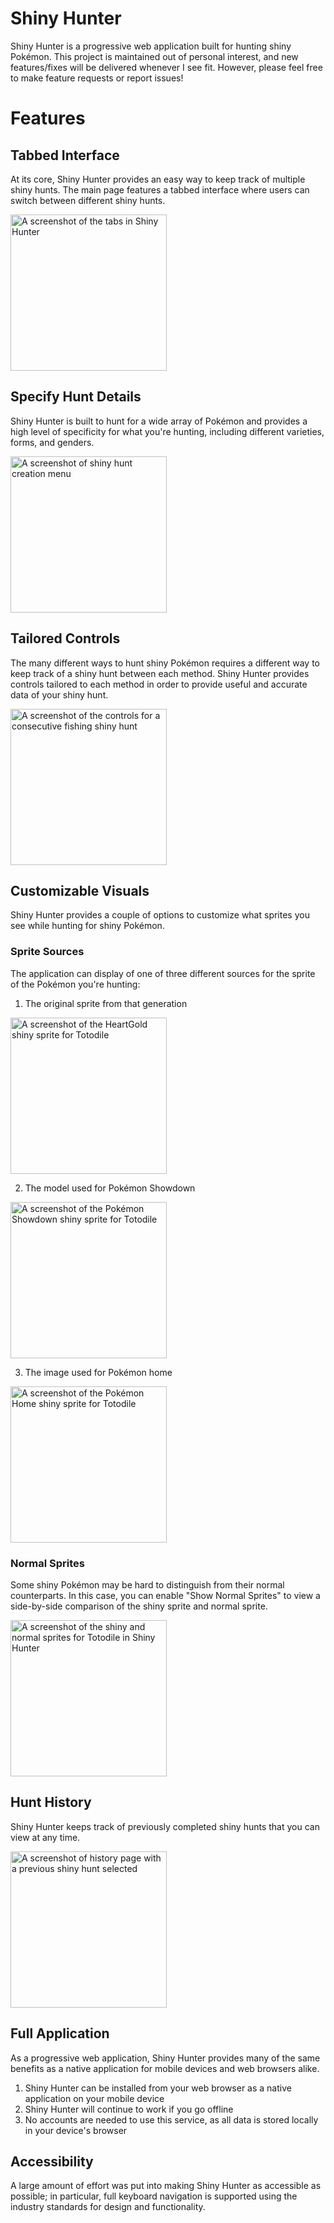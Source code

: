 # Shiny Hunter

Shiny Hunter is a progressive web application built for hunting shiny Pokémon. This project is maintained out of personal interest, and new features/fixes will be delivered whenever I see fit. However, please feel free to make feature requests or report issues!

# Features

## Tabbed Interface

At its core, Shiny Hunter provides an easy way to keep track of multiple shiny hunts. The main page features a tabbed interface where users can switch between different shiny hunts.

<img src="assets/tabs.png" alt="A screenshot of the tabs in Shiny Hunter" width="250px"/>

## Specify Hunt Details

Shiny Hunter is built to hunt for a wide array of Pokémon and provides a high level of specificity for what you're hunting, including different varieties, forms, and genders.

<img src="assets/creation.png" alt="A screenshot of shiny hunt creation menu" width="250px"/>

## Tailored Controls

The many different ways to hunt shiny Pokémon requires a different way to keep track of a shiny hunt between each method.
Shiny Hunter provides controls tailored to each method in order to provide useful and accurate data of your shiny hunt.

<img src="assets/odds.png" alt="A screenshot of the controls for a consecutive fishing shiny hunt" width="250px"/>

## Customizable Visuals

Shiny Hunter provides a couple of options to customize what sprites you see while hunting for shiny Pokémon.

### Sprite Sources

The application can display of one of three different sources for the sprite of the Pokémon you're hunting:

1. The original sprite from that generation

<img src="assets/generation.png" alt="A screenshot of the HeartGold shiny sprite for Totodile" width="250px"/>

2. The model used for Pokémon Showdown

<img src="assets/showdown.png" alt="A screenshot of the Pokémon Showdown shiny sprite for Totodile" width="250px"/>

3. The image used for Pokémon home

<img src="assets/home.png" alt="A screenshot of the Pokémon Home shiny sprite for Totodile" width="250px"/>

### Normal Sprites

Some shiny Pokémon may be hard to distinguish from their normal counterparts. In this case, you can enable "Show Normal Sprites" to view a side-by-side comparison of the shiny sprite and normal sprite.

<img src="assets/show-normal.png" alt="A screenshot of the shiny and normal sprites for Totodile in Shiny Hunter" width="250px"/>

## Hunt History

Shiny Hunter keeps track of previously completed shiny hunts that you can view at any time.

<img src="assets/history.png" alt="A screenshot of history page with a previous shiny hunt selected" width="250px"/>

## Full Application

As a progressive web application, Shiny Hunter provides many of the same benefits as a native application for mobile devices and web browsers alike.

1. Shiny Hunter can be installed from your web browser as a native application on your mobile device
2. Shiny Hunter will continue to work if you go offline
3. No accounts are needed to use this service, as all data is stored locally in your device's browser

## Accessibility

A large amount of effort was put into making Shiny Hunter as accessible as possible; in particular, full keyboard navigation is supported using the industry standards for design and functionality.
